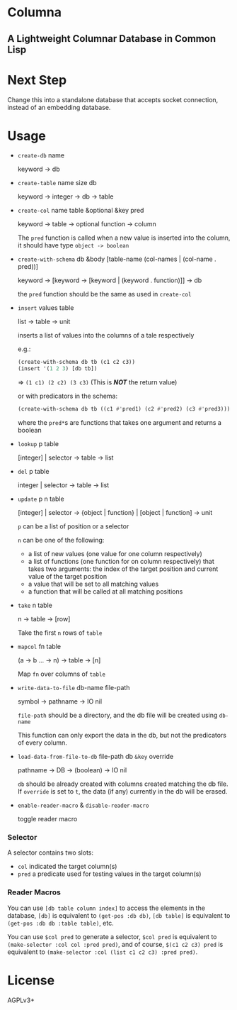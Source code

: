 # Columna
## A Lightweight Columnar Database in Common Lisp

# Next Step
Change this into a standalone database that accepts socket connection, instead of an embedding database.

# Usage

* `create-db` name

  keyword -> db

* `create-table` name size db

  keyword -> integer -> db -> table

* `create-col` name table &optional &key pred

  keyword -> table -> optional function -> column

  The `pred` function is called when a new value is inserted into the column, it should have type  `object -> boolean`

* `create-with-schema` db &body [table-name (col-names | (col-name . pred))]

  keyword -> [keyword -> [keyword | (keyword . function)]] -> db

  the `pred` function should be the same as used in `create-col`

* `insert` values table

  list -> table -> unit

  inserts a list of values into the columns of a tale respectively

  e.g.:

  ```commonlisp
  (create-with-schema db tb (c1 c2 c3))
  (insert '(1 2 3) [db tb])
  ```

  => `(1 c1) (2 c2) (3 c3)` (This is ***NOT*** the return value)

  or with predicators in the schema:
  ```commonlisp
  (create-with-schema db tb ((c1 #'pred1) (c2 #'pred2) (c3 #'pred3)))
  ```
  where the `pred*`s are functions that takes one argument and returns a boolean

* `lookup` p table

  [integer] | selector -> table -> list

* `del` p table

  integer | selector -> table -> list

* `update` p n table

  [integer] | selector -> {object | function} | [object | function] -> unit

  `p` can be a list of position or a selector

  `n` can be one of the following:

  * a list of new values (one value for one column respectively) 
  * a list of functions (one function for on column respectively) that takes two arguments: the index of the target position and current value of the target position
  * a value that will be set to all matching values
  * a function that will be called at all matching positions
  
* `take` n table

  n -> table -> [row]

  Take the first `n` rows of `table`
  
* `mapcol` fn table

  (a -> b ... -> n) -> table -> [n]

  Map `fn` over columns of `table`
  
* `write-data-to-file` db-name file-path

  symbol -> pathname -> IO nil
  
  `file-path` should be a directory, and the db file will be created using `db-name`
  
  This function can only export the data in the db, but not the predicators of every column.

* `load-data-from-file-to-db` file-path db `&key` override
  
  pathname -> DB -> (boolean) -> IO nil
  
  `db` should be already created with columns created matching the db file. If `override` is set to `t`, the data (if any) currently in the db will be erased.

* `enable-reader-macro` & `disable-reader-macro` 

  toggle reader macro

### Selector

A selector contains two slots:

* `col` indicated the target column(s)
* `pred` a predicate used for testing values in the target column(s)

### Reader Macros

You can use `[db table column index]` to access the elements in the database, `[db]` is equivalent to `(get-pos :db db)`, `[db table]` is equivalent to `(get-pos :db db :table table)`, etc.

You can use `$col pred` to generate a selector, `$col pred` is equivalent to `(make-selector :col col :pred pred)`, and of course, `$(c1 c2 c3) pred` is equivalent to `(make-selector :col (list c1 c2 c3) :pred pred)`.

# License
AGPLv3+
